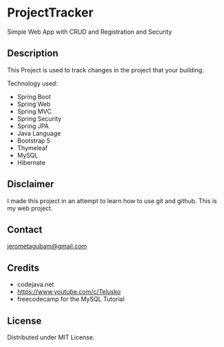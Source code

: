 # ProjectTracker
Simple Web App with CRUD and Registration and Security

## Description
This Project is used to track changes in the project that your building.

Technology used:
  - Spring Boot
  - Spring Web
  - Spring MVC
  - Spring Security
  - Spring JPA
  - Java Language
  - Bootstrap 5
  - Thymeleaf
  - MySQL
  - Hibernate

## Disclaimer
I made this project in an attempt to learn how to use git and github.
This is my web project.

## Contact
jerometagubam@gmail.com

## Credits

- codejava.net
- https://www.youtube.com/c/Telusko
- freecodecamp for the MySQL Tutorial

## License
Distributed under MIT License.
